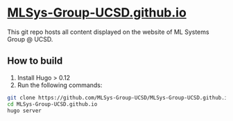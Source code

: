 # [MLSys-Group-UCSD.github.io](https://MLSys-Group-UCSD.github.io/)

This git repo hosts all content displayed on the website of ML Systems Group @ UCSD.


## How to build

1. Install Hugo > 0.12
2. Run the following commands:
```bash
git clone https://github.com/MLSys-Group-UCSD/MLSys-Group-UCSD.github.io.git
cd MLSys-Group-UCSD.github.io
hugo server
```

